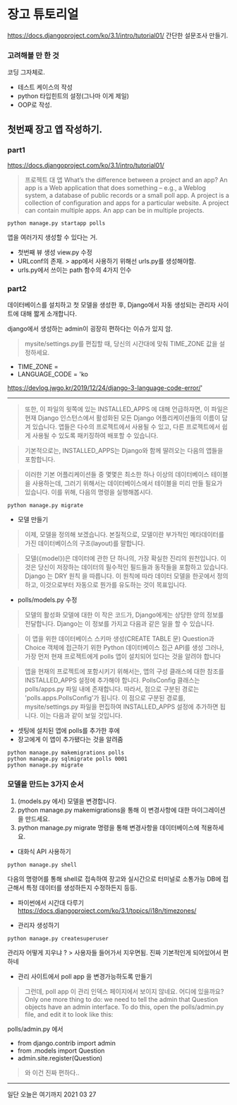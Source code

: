 # 장고 튜토리얼

https://docs.djangoproject.com/ko/3.1/intro/tutorial01/
간단한 설문조사 만들기.

### 고려해볼 만 한 것
코딩 그자체로.
* 테스트 케이스의 작성
* python 타입힌트의 설정(그나마 이게 제일)
* OOP로 작성.


## 첫번째 장고 앱 작성하기.
### part1
https://docs.djangoproject.com/ko/3.1/intro/tutorial01/


>  프로젝트 대 앱
What’s the difference between a project and an app? An app is a Web application that does something – e.g., a Weblog system, a database of public records or a small poll app. A project is a collection of configuration and apps for a particular website. A project can contain multiple apps. An app can be in multiple projects.

```
python manage.py startapp polls
```

앱을 여러가지 생성할 수 있다는 거.


* 첫번째 뷰 생성 view.py 수정
* URLconf의 존재. > app에서 사용하기 위해선 urls.py를 생성해야함.
* urls.py에서 쓰이는 path 함수의 4가지 인수


### part2

데이터베이스를 설치하고 첫 모델을 생성한 후, Django에서 자동 생성되는 관리자 사이트에 대해 짧게 소개합니다.

django에서 생성하는 admin이 굉장히 편하다는 이슈가 있지 암.

> mysite/settings.py를 편집할 때, 당신의 시간대에 맞춰 TIME_ZONE 값을 설정하세요.
* TIME_ZONE = 
* LANGUAGE_CODE = 'ko

https://devlog.jwgo.kr/2019/12/24/django-3-language-code-error/'

---

> 또한, 이 파일의 윗쪽에 있는 INSTALLED_APPS 에 대해 언급하자면, 이 파일은 현재 Django 인스턴스에서 활성화된 모든 Django 어플리케이션들의 이름이 담겨 있습니다. 앱들은 다수의 프로젝트에서 사용될 수 있고, 다른 프로젝트에서 쉽게 사용될 수 있도록 패키징하여 배포할 수 있습니다.

> 기본적으로는, INSTALLED_APPS는 Django와 함께 딸려오는 다음의 앱들을 포함합니다.


> 이러한 기본 어플리케이션들 중 몇몇은 최소한 하나 이상의 데이터베이스 테이블을 사용하는데, 그러기 위해서는 데이터베이스에서 테이블을 미리 만들 필요가 있습니다. 이를 위해, 다음의 명령을 실행해봅시다.

```
python manage.py migrate
```

* 모델 만들기

> 이제, 모델을 정의해 보겠습니다. 본질적으로, 모델이란 부가적인 메타데이터를 가진 데이터베이스의 구조(layout)를 말합니다.

> 모델(《model》)은 데이터에 관한 단 하나의, 가장 확실한 진리의 원천입니다. 이것은 당신이 저장하는 데이터의 필수적인 필드들과 동작들을 포함하고 있습니다. Django 는 DRY 원칙 을 따릅니다. 이 원칙에 따라 데이터 모델을 한곳에서 정의하고, 이것으로부터 자동으로 뭔가를 유도하는 것이 목표입니다.

* polls/models.py 수정

> 모델의 활성화
모델에 대한 이 작은 코드가, Django에게는 상당한 양의 정보를 전달합니다. Django는 이 정보를 가지고 다음과 같은 일을 할 수 있습니다.

> 이 앱을 위한 데이터베이스 스키마 생성(CREATE TABLE 문)
Question과 Choice 객체에 접근하기 위한 Python 데이터베이스 접근 API를 생성
그러나, 가장 먼저 현재 프로젝트에게 polls 앱이 설치되어 있다는 것을 알려야 합니다

> 앱을 현재의 프로젝트에 포함시키기 위해서는, 앱의 구성 클래스에 대한 참조를 INSTALLED_APPS 설정에 추가해야 합니다. PollsConfig 클래스는 polls/apps.py 파일 내에 존재합니다. 따라서, 점으로 구분된 경로는 'polls.apps.PollsConfig'가 됩니다. 이 점으로 구분된 경로를, mysite/settings.py 파일을 편집하여 INSTALLED_APPS 설정에 추가하면 됩니다. 이는 다음과 같이 보일 것입니다.

* 셋팅에 설치된 앱에 polls를 추가한 후에
* 장고에게 이 앱이 추가됐다는 것을 알려줌

```
python manage.py makemigrations polls
python manage.py sqlmigrate polls 0001
python manage.py migrate
```

### 모델을 만드는 3가지 순서

1. (models.py 에서) 모델을 변경합니다.
2. python manage.py makemigrations을 통해 이 변경사항에 대한 마이그레이션을 만드세요.
3. python manage.py migrate 명령을 통해 변경사항을 데이터베이스에 적용하세요.


* 대화식 API 사용하기
```
python manage.py shell
```
다음의 명령어를 통해 shell로 접속하여 장고와 실시간으로 터미널로 소통가능
DB에 접근해서 특정 데이터를 생성하든지 수정하든지 등등.

* 파이썬에서 시간대 다루기
https://docs.djangoproject.com/ko/3.1/topics/i18n/timezones/


* 관리자 생성하기
```
python manage.py createsuperuser
```

관리자 어떻게 지우냐 ? > 사용자들 들어가서 지우면됨. 진짜 기본적인게 되어있어서 편하네


* 관리 사이트에서 poll app 을 변경가능하도록 만들기
> 그런데, poll app 이 관리 인덱스 페이지에서 보이지 않네요. 어디에 있을까요?
Only one more thing to do: we need to tell the admin that Question objects have an admin interface. To do this, open the polls/admin.py file, and edit it to look like this:


polls/admin.py 에서

* from django.contrib import admin
* from .models import Question
* admin.site.register(Question)

> 와 이건 진짜 편하다..

---
일단 오늘은 여기까지 2021 03 27

